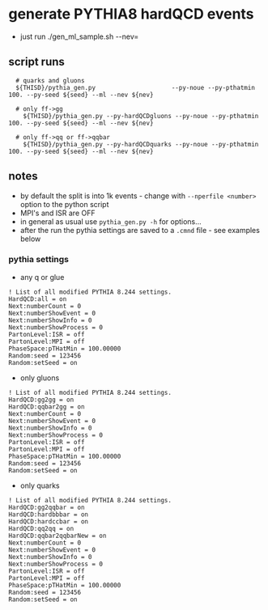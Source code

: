 # generate PYTHIA8 hardQCD events 

- just run ./gen_ml_sample.sh --nev=<number of events>

## script runs

```
  # quarks and gluons
  ${THISD}/pythia_gen.py                     --py-noue --py-pthatmin 100. --py-seed ${seed} --ml --nev ${nev}

  # only ff->gg
	${THISD}/pythia_gen.py --py-hardQCDgluons --py-noue --py-pthatmin 100. --py-seed ${seed} --ml --nev ${nev}

  # only ff->qq or ff->qqbar
	${THISD}/pythia_gen.py --py-hardQCDquarks --py-noue --py-pthatmin 100. --py-seed ${seed} --ml --nev ${nev}
```

## notes

- by default the split is into 1k events - change with `--nperfile <number>` option to the python script
- MPI's and ISR are OFF
- in general as usual use `pythia_gen.py -h` for options...
- after the run the pythia settings are saved to a `.cmnd` file - see examples below

### pythia settings

- any q or glue

```
! List of all modified PYTHIA 8.244 settings.
HardQCD:all = on
Next:numberCount = 0
Next:numberShowEvent = 0
Next:numberShowInfo = 0
Next:numberShowProcess = 0
PartonLevel:ISR = off
PartonLevel:MPI = off
PhaseSpace:pTHatMin = 100.00000
Random:seed = 123456
Random:setSeed = on
```

- only gluons 

```
! List of all modified PYTHIA 8.244 settings.
HardQCD:gg2gg = on
HardQCD:qqbar2gg = on
Next:numberCount = 0
Next:numberShowEvent = 0
Next:numberShowInfo = 0
Next:numberShowProcess = 0
PartonLevel:ISR = off
PartonLevel:MPI = off
PhaseSpace:pTHatMin = 100.00000
Random:seed = 123456
Random:setSeed = on
```

- only quarks 

```
! List of all modified PYTHIA 8.244 settings.
HardQCD:gg2qqbar = on
HardQCD:hardbbbar = on
HardQCD:hardccbar = on
HardQCD:qq2qq = on
HardQCD:qqbar2qqbarNew = on
Next:numberCount = 0
Next:numberShowEvent = 0
Next:numberShowInfo = 0
Next:numberShowProcess = 0
PartonLevel:ISR = off
PartonLevel:MPI = off
PhaseSpace:pTHatMin = 100.00000
Random:seed = 123456
Random:setSeed = on
```
